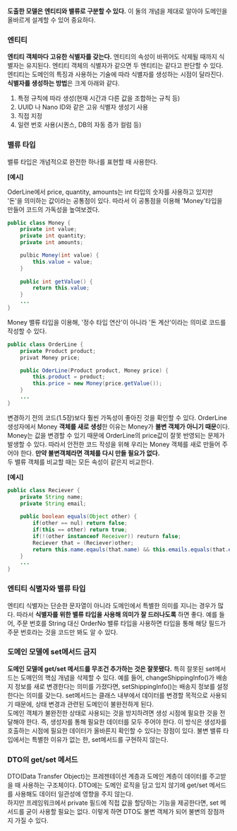   
  

**도출한 모델은 엔티티와 밸류로 구분할 수 있다.** 이 둘의 개념을 제대로 알아야 도메인을 올바르게 설계할 수 있어 중요하다.  

### 엔티티  
**엔티티 객체마다 고유한 식별자를 갖는다.** 엔티티의 속성이 바뀌어도 삭제될 때까지 식별자는 유지된다. 엔티티 객체의 식별자가 같으면 두 엔티티는 같다고 판단할 수 있다.  
엔티티는 도메인의 특징과 사용하는 기술에 따라 식별자를 생성하는 시점이 달라진다. **식별자를 생성하는 방법**은 크게 아래와 같다.  
1. 특정 규칙에 따라 생성(현재 시간과 다른 값을 조합하는 규칙 등)  
2. UUID 나 Nano ID와 같은 고유 식별자 생성기 사용  
3. 직접 지정  
4. 일련 번호 사용(시퀀스, DB의 자동 증가 컬럼 등)  
  
  
  
### 밸류 타입  
밸류 타입은 개념적으로 완전한 하나를 표현할 때 사용한다.  
  
  
**[예시]**  
  
OderLine에서 price, quantity, amounts는 int 타입의 숫자를 사용하고 있지만 '돈'을 의미하는 값이라는 공통점이 있다. 따라서 이 공통점을 이용해 'Money'타입을 만들어 코드의 가독성을 높여보겠다.  
```java
public class Money {
    private int value;  
    private int quantity;
    private int amounts;

    pulbic Money(int value) {
        this.value = value;
    }  
      
    public int getValue() {
        return this.value;
    }
    ...
}
```  
Money 밸류 타입을 이용해, '정수 타입 연산'이 아니라 '돈 계산'이라는 의미로 코드를 작성할 수 있다.  
```java
public class OrderLine {
    private Product product;
    privat Money price;

    public OderLine(Product product, Money price) {
        this.product = product;
        this.price = new Money(price.getValue());
    }
    ...
}
```  
변경하기 전의 코드(1.5장)보다 훨씬 가독성이 좋아진 것을 확인할 수 있다. OrderLine 생성자에서 Money **객체를 새로 생성**한 이유는 Money가 **불변 객체가 아니기 때문**이다. Money는 값을 변경할 수 있기 때문에 OrderLine의 price값이 잘못 반영되는 문제가 발생할 수 있다. 따라서 안전한 코드 작성을 위해 우리는 Money 객체를 새로 만들어 주어야 한다. **만약 불변객체라면 객체를 다시 만들 필요가 없다.**  
두 밸류 객체를 비교할 때는 모든 속성이 같은지 비교한다.  
  
**[예시]**
  
```java
public class Reciever {
    private String name;
    private String email;
    
    public boolean equals(Object other) {
        if(other == nul) return false;
        if(this == other) return true;
        if(!(other instanceof Receiver)) reuturn false;
        Reciever that = (Reciever)other;
        return this.name.eqauls(that.name) && this.emails.equals(that.email)
    }
    ...
}
```  
  
  
### 엔티티 식별자와 밸류 타입  
엔티티 식별자는 단순한 문자열이 아니라 도메인에서 특별한 의미를 지니는 경우가 많다. 따라서 **식별자를 위한 밸류 타입을 사용해 의미가 잘 드러나도록** 하면 좋다. 예를 들어, 주문 번호를 String 대신 OrderNo 밸류 타입을 사용하면 타입을 통해 해당 필드가 주문 번호라는 것을 코드만 봐도 알 수 있다.  
  
  

### 도메인 모델에 set메서드 금지  
**도메인 모델에 get/set 메서드를 무조건 추가하는 것은 잘못됐다.** 특히 잘못된 set메서드는 도메인의 핵심 개념을 삭제할 수 있다. 예를 들어, changeShippingInfo()가 배송지 정보를 새로 변경한다는 의미를 가졌다면, setShippingInfo()는 배송지 정보를 설정한다는 의미를 갖는다. set메서드는 클래스 내부에서 데이터를 변경할 목적으로 사용되기 때문에, 상태 변경과 관련된 도메인이 불완전하게 된다.  
도메인 객체가 불완전한 상태로 사용되는 것을 방지하려면 생성 시점에 필요한 것을 전달해야 한다. 즉, 생성자를 통해 필요한 데이터를 모두 주어야 한다. 이 방식은 생성자를 호출하는 시점에 필요한 데이터가 올바른지 확인할 수 있다는 장점이 있다. 불변 밸류 타입에서는 특별한 이유가 없는 한, set메서드를 구현하지 않는다.  
  
  
### DTO의 get/set 메서드  
DTO(Data Transfer Object)는 프레젠테이션 계층과 도메인 계층이 데이터를 주고받을 때 사용하는 구조체이다. DTO에는 도메인 로직을 담고 있지 않기에 get/set 메서드를 사용해도 데이터 일관성에 영향을 주지 않는다.  
하지만 프레임워크에서 private 필드에 직접 값을 할당하는 기능을 제공한다면, set 메서드를 굳이 사용할 필요는 없다. 이렇게 하면 DTO도 불변 객체가 되어 불변의 장점까지 가질 수 있다.
